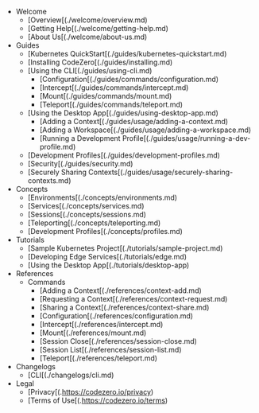 <!-- Keep the *.md file extensions for broken link checking -->
- Welcome
  - [Overview[(./welcome/overview.md)
  - [Getting Help[(./welcome/getting-help.md)
  - [About Us[(./welcome/about-us.md)
- Guides
  - [Kubernetes QuickStart[(./guides/kubernetes-quickstart.md)
  - [Installing CodeZero[(./guides/installing.md)
  - [Using the CLI[(./guides/using-cli.md)
    - [Configuration[(./guides/commands/configuration.md)
    - [Intercept[(./guides/commands/intercept.md)
    - [Mount[(./guides/commands/mount.md)
    - [Teleport[(./guides/commands/teleport.md)
  - [Using the Desktop App[(./guides/using-desktop-app.md)
    - [Adding a Context[(./guides/usage/adding-a-context.md)
    - [Adding a Workspace[(./guides/usage/adding-a-workspace.md)
    - [Running a Development Profile[(./guides/usage/running-a-dev-profile.md)
  - [Development Profiles[(./guides/development-profiles.md)
  - [Security[(./guides/security.md)
  - [Securely Sharing Contexts[(./guides/usage/securely-sharing-contexts.md)
- Concepts
  - [Environments[(./concepts/environments.md)
  - [Services[(./concepts/services.md)
  - [Sessions[(./concepts/sessions.md)
  - [Teleporting[(./concepts/teleporting.md)
  - [Development Profiles[(./concepts/profiles.md)
- Tutorials
  - [Sample Kubernetes Project[(./tutorials/sample-project.md)
  - [Developing Edge Services[(./tutorials/edge.md)
  - [Using the Desktop App[(./tutorials/desktop-app)
- References
  - Commands
    - [Adding a Context[(./references/context-add.md)
    - [Requesting a Context[(./references/context-request.md)
    - [Sharing a Context[(./references/context-share.md)
    - [Configuration[(./references/configuration.md)
    - [Intercept[(./references/intercept.md)
    - [Mount[(./references/mount.md)
    - [Session Close[(./references/session-close.md)
    - [Session List[(./references/session-list.md)
    - [Teleport[(./references/teleport.md)
- Changelogs
  - [CLI[(./changelogs/cli.md)
- Legal
  - [Privacy[(.https://codezero.io/privacy)
  - [Terms of Use[(.https://codezero.io/terms)
